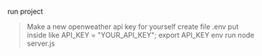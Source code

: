 
run project
> Make a new openweather api key for yourself
> create file .env put inside like API_KEY = "YOUR_API_KEY";
>export API_KEY env
>run node server.js
